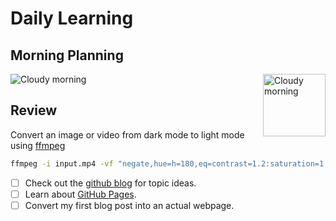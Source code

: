 # Daily Learning
## Morning Planning
![Cloudy morning](https://octodex.github.com/images/cloud.jpg)
<img alt="Cloudy morning" src="https://octodex.github.com/images/cloud.jpg" width="100" align="right">
## Review
Convert an image or video from dark mode to light mode using [ffmpeg](https://www.ffmpeg.org)

```bash
ffmpeg -i input.mp4 -vf "negate,hue=h=180,eq=contrast=1.2:saturation=1.1" output.mp4
```
- [ ] Check out the [github blog](https://github.blog/) for topic ideas.
- [ ] Learn about [GitHub Pages](https://skills.github.com/#first-day-on-github).
- [ ] Convert my first blog post into an actual webpage.
